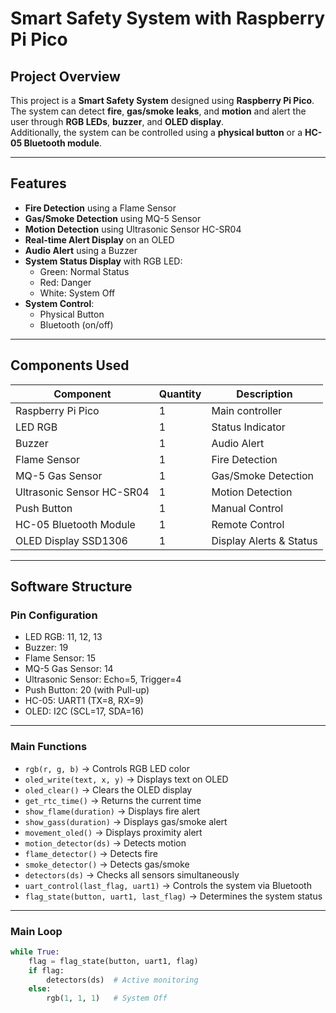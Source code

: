 # Smart Safety System with Raspberry Pi Pico

## Project Overview
This project is a **Smart Safety System** designed using **Raspberry Pi Pico**.  
The system can detect **fire**, **gas/smoke leaks**, and **motion** and alert the user through **RGB LEDs**, **buzzer**, and **OLED display**.  
Additionally, the system can be controlled using a **physical button** or a **HC-05 Bluetooth module**.

---

## Features
- **Fire Detection** using a Flame Sensor
- **Gas/Smoke Detection** using MQ-5 Sensor
- **Motion Detection** using Ultrasonic Sensor HC-SR04
- **Real-time Alert Display** on an OLED
- **Audio Alert** using a Buzzer
- **System Status Display** with RGB LED:
  - Green: Normal Status
  - Red: Danger
  - White: System Off
- **System Control**:
  - Physical Button
  - Bluetooth (on/off)

---

## Components Used

| Component                   | Quantity | Description                    |
|------------------------------|---------|--------------------------------|
| Raspberry Pi Pico            | 1       | Main controller               |
| LED RGB                      | 1       | Status Indicator              |
| Buzzer                       | 1       | Audio Alert                   |
| Flame Sensor                 | 1       | Fire Detection                |
| MQ-5 Gas Sensor              | 1       | Gas/Smoke Detection           |
| Ultrasonic Sensor HC-SR04    | 1       | Motion Detection              |
| Push Button                  | 1       | Manual Control                |
| HC-05 Bluetooth Module       | 1       | Remote Control                |
| OLED Display SSD1306         | 1       | Display Alerts & Status       |

---

## Software Structure

### Pin Configuration
- LED RGB: 11, 12, 13  
- Buzzer: 19  
- Flame Sensor: 15  
- MQ-5 Gas Sensor: 14  
- Ultrasonic Sensor: Echo=5, Trigger=4  
- Push Button: 20 (with Pull-up)  
- HC-05: UART1 (TX=8, RX=9)  
- OLED: I2C (SCL=17, SDA=16)  

---

### Main Functions
- `rgb(r, g, b)` → Controls RGB LED color  
- `oled_write(text, x, y)` → Displays text on OLED  
- `oled_clear()` → Clears the OLED display  
- `get_rtc_time()` → Returns the current time  
- `show_flame(duration)` → Displays fire alert  
- `show_gass(duration)` → Displays gas/smoke alert  
- `movement_oled()` → Displays proximity alert  
- `motion_detector(ds)` → Detects motion  
- `flame_detector()` → Detects fire  
- `smoke_detector()` → Detects gas/smoke  
- `detectors(ds)` → Checks all sensors simultaneously  
- `uart_control(last_flag, uart1)` → Controls the system via Bluetooth  
- `flag_state(button, uart1, last_flag)` → Determines the system status  

---

### Main Loop
```python
while True:
    flag = flag_state(button, uart1, flag)
    if flag:
        detectors(ds)  # Active monitoring
    else:
        rgb(1, 1, 1)   # System Off
